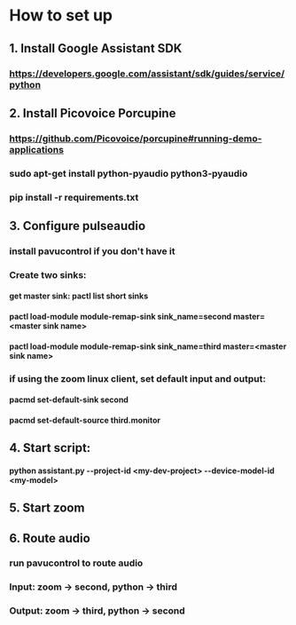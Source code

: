 # How to set up
## 1. Install Google Assistant SDK
### https://developers.google.com/assistant/sdk/guides/service/python
## 2. Install Picovoice Porcupine
### https://github.com/Picovoice/porcupine#running-demo-applications
### sudo apt-get install python-pyaudio python3-pyaudio
### pip install -r requirements.txt
## 3. Configure pulseaudio
### install pavucontrol if you don't have it
### Create two sinks:
#### get master sink: pactl list short sinks
#### pactl load-module module-remap-sink sink_name=second master=\<master sink name\>
#### pactl load-module module-remap-sink sink_name=third master=\<master sink name\>
### if using the zoom linux client, set default input and output:
#### pacmd set-default-sink second
#### pacmd set-default-source third.monitor
## 4. Start script:
#### python assistant.py --project-id \<my-dev-project\> --device-model-id \<my-model\>
## 5. Start zoom
## 6. Route audio
### run pavucontrol to route audio
### Input: zoom -> second, python -> third
### Output: zoom -> third, python -> second
